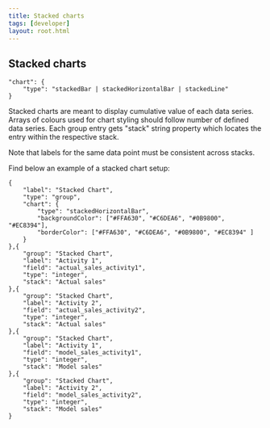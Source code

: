 ```yaml
---
title: Stacked charts
tags: [developer]
layout: root.html
---
```



## Stacked charts

```text
"chart": {
	"type": "stackedBar | stackedHorizontalBar | stackedLine"
}
```

Stacked charts are meant to display cumulative value of each data series.  
Arrays of colours used for chart styling should follow number of defined data series.
Each group entry gets "stack" string property which locates the entry within the respective stack. 

Note that labels for the same data point must be consistent across stacks.

Find below an example of a stacked chart setup:

```text
{
	"label": "Stacked Chart",
	"type": "group",
	"chart": {
		"type": "stackedHorizontalBar",
		"backgroundColor": ["#FFA630", "#C6DEA6", "#0B9800", "#EC8394"],
        "borderColor": ["#FFA630", "#C6DEA6", "#0B9800", "#EC8394" ]
    }
},{
	"group": "Stacked Chart",
	"label": "Activity 1",
	"field": "actual_sales_activity1",
	"type": "integer",
	"stack": "Actual sales"
},{
	"group": "Stacked Chart",
	"label": "Activity 2",
	"field": "actual_sales_activity2",
	"type": "integer",
	"stack": "Actual sales"
},{
	"group": "Stacked Chart",
	"label": "Activity 1",
	"field": "model_sales_activity1",
	"type": "integer",
	"stack": "Model sales"
},{
	"group": "Stacked Chart",
	"label": "Activity 2",
	"field": "model_sales_activity2",
	"type": "integer",
	"stack": "Model sales"
}
```